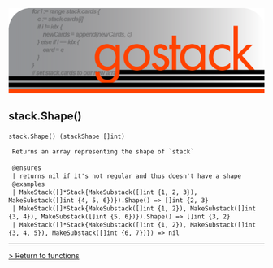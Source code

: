 ![Banner](../../images/gostack_SmallerTransparent.png)

 <h2>stack.Shape()</h2>

 `stack.Shape() (stackShape []int)`

```
 Returns an array representing the shape of `stack`

 @ensures
 | returns nil if it's not regular and thus doesn't have a shape
 @examples
 | MakeStack([]*Stack{MakeSubstack([]int {1, 2, 3}), MakeSubstack([]int {4, 5, 6})}).Shape() => []int {2, 3}
 | MakeStack([]*Stack{MakeSubstack([]int {1, 2}), MakeSubstack([]int {3, 4}), MakeSubstack([]int {5, 6})}).Shape() => []int {3, 2}
 | MakeStack([]*Stack{MakeSubstack([]int {1, 2}), MakeSubstack([]int {3, 4, 5}), MakeSubstack([]int {6, 7})}) => nil
```

---

 [> Return to functions](../functionsAPI.md)